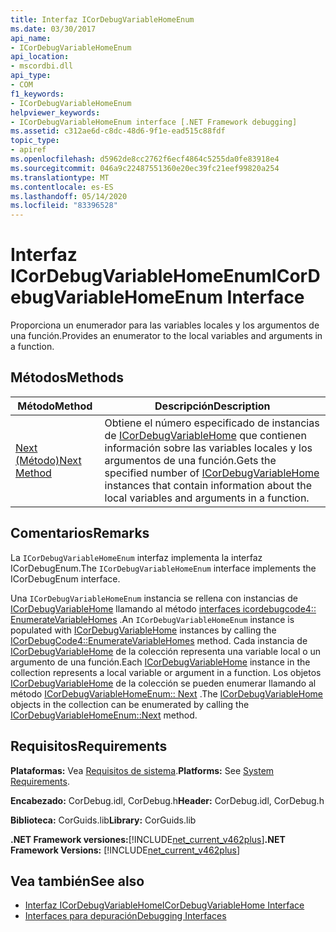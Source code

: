 ```yaml
---
title: Interfaz ICorDebugVariableHomeEnum
ms.date: 03/30/2017
api_name:
- ICorDebugVariableHomeEnum
api_location:
- mscordbi.dll
api_type:
- COM
f1_keywords:
- ICorDebugVariableHomeEnum
helpviewer_keywords:
- ICorDebugVariableHomeEnum interface [.NET Framework debugging]
ms.assetid: c312ae6d-c8dc-48d6-9f1e-ead515c88fdf
topic_type:
- apiref
ms.openlocfilehash: d5962de8cc2762f6ecf4864c5255da0fe83918e4
ms.sourcegitcommit: 046a9c22487551360e20ec39fc21eef99820a254
ms.translationtype: MT
ms.contentlocale: es-ES
ms.lasthandoff: 05/14/2020
ms.locfileid: "83396528"
---
```

# <a name="icordebugvariablehomeenum-interface"></a><span data-ttu-id="ee43a-102">Interfaz ICorDebugVariableHomeEnum</span><span class="sxs-lookup"><span data-stu-id="ee43a-102">ICorDebugVariableHomeEnum Interface</span></span>
<span data-ttu-id="ee43a-103">Proporciona un enumerador para las variables locales y los argumentos de una función.</span><span class="sxs-lookup"><span data-stu-id="ee43a-103">Provides an enumerator to the local variables and arguments in a function.</span></span>  
  
## <a name="methods"></a><span data-ttu-id="ee43a-104">Métodos</span><span class="sxs-lookup"><span data-stu-id="ee43a-104">Methods</span></span>  
  
|<span data-ttu-id="ee43a-105">Método</span><span class="sxs-lookup"><span data-stu-id="ee43a-105">Method</span></span>|<span data-ttu-id="ee43a-106">Descripción</span><span class="sxs-lookup"><span data-stu-id="ee43a-106">Description</span></span>|  
|------------|-----------------|  
|[<span data-ttu-id="ee43a-107">Next (Método)</span><span class="sxs-lookup"><span data-stu-id="ee43a-107">Next Method</span></span>](icordebugvariablehomeenum-next-method.md)|<span data-ttu-id="ee43a-108">Obtiene el número especificado de instancias de [ICorDebugVariableHome](icordebugvariablehome-interface.md) que contienen información sobre las variables locales y los argumentos de una función.</span><span class="sxs-lookup"><span data-stu-id="ee43a-108">Gets the specified number of [ICorDebugVariableHome](icordebugvariablehome-interface.md) instances that contain information about the local variables and arguments in a function.</span></span>|  
  
## <a name="remarks"></a><span data-ttu-id="ee43a-109">Comentarios</span><span class="sxs-lookup"><span data-stu-id="ee43a-109">Remarks</span></span>  
 <span data-ttu-id="ee43a-110">La `ICorDebugVariableHomeEnum` interfaz implementa la interfaz ICorDebugEnum.</span><span class="sxs-lookup"><span data-stu-id="ee43a-110">The `ICorDebugVariableHomeEnum` interface implements the ICorDebugEnum interface.</span></span>  
  
 <span data-ttu-id="ee43a-111">Una `ICorDebugVariableHomeEnum` instancia se rellena con instancias de [ICorDebugVariableHome](icordebugvariablehome-interface.md) llamando al método [interfaces icordebugcode4:: EnumerateVariableHomes](icordebugcode4-enumeratevariablehomes-method.md) .</span><span class="sxs-lookup"><span data-stu-id="ee43a-111">An `ICorDebugVariableHomeEnum` instance is populated with [ICorDebugVariableHome](icordebugvariablehome-interface.md) instances by calling the [ICorDebugCode4::EnumerateVariableHomes](icordebugcode4-enumeratevariablehomes-method.md) method.</span></span> <span data-ttu-id="ee43a-112">Cada instancia de [ICorDebugVariableHome](icordebugvariablehome-interface.md) de la colección representa una variable local o un argumento de una función.</span><span class="sxs-lookup"><span data-stu-id="ee43a-112">Each [ICorDebugVariableHome](icordebugvariablehome-interface.md) instance in the collection represents a local variable or argument in a function.</span></span> <span data-ttu-id="ee43a-113">Los objetos [ICorDebugVariableHome](icordebugvariablehome-interface.md) de la colección se pueden enumerar llamando al método [ICorDebugVariableHomeEnum:: Next](icordebugvariablehomeenum-next-method.md) .</span><span class="sxs-lookup"><span data-stu-id="ee43a-113">The  [ICorDebugVariableHome](icordebugvariablehome-interface.md) objects in the collection can be enumerated by calling the [ICorDebugVariableHomeEnum::Next](icordebugvariablehomeenum-next-method.md) method.</span></span>  
  
## <a name="requirements"></a><span data-ttu-id="ee43a-114">Requisitos</span><span class="sxs-lookup"><span data-stu-id="ee43a-114">Requirements</span></span>  
 <span data-ttu-id="ee43a-115">**Plataformas:** Vea [Requisitos de sistema](../../get-started/system-requirements.md).</span><span class="sxs-lookup"><span data-stu-id="ee43a-115">**Platforms:** See [System Requirements](../../get-started/system-requirements.md).</span></span>  
  
 <span data-ttu-id="ee43a-116">**Encabezado:** CorDebug.idl, CorDebug.h</span><span class="sxs-lookup"><span data-stu-id="ee43a-116">**Header:** CorDebug.idl, CorDebug.h</span></span>  
  
 <span data-ttu-id="ee43a-117">**Biblioteca:** CorGuids.lib</span><span class="sxs-lookup"><span data-stu-id="ee43a-117">**Library:** CorGuids.lib</span></span>  
  
 <span data-ttu-id="ee43a-118">**.NET Framework versiones:**[!INCLUDE[net_current_v462plus](../../../../includes/net-current-v462plus-md.md)]</span><span class="sxs-lookup"><span data-stu-id="ee43a-118">**.NET Framework Versions:** [!INCLUDE[net_current_v462plus](../../../../includes/net-current-v462plus-md.md)]</span></span>  
  
## <a name="see-also"></a><span data-ttu-id="ee43a-119">Vea también</span><span class="sxs-lookup"><span data-stu-id="ee43a-119">See also</span></span>

- [<span data-ttu-id="ee43a-120">Interfaz ICorDebugVariableHome</span><span class="sxs-lookup"><span data-stu-id="ee43a-120">ICorDebugVariableHome Interface</span></span>](icordebugvariablehome-interface.md)
- [<span data-ttu-id="ee43a-121">Interfaces para depuración</span><span class="sxs-lookup"><span data-stu-id="ee43a-121">Debugging Interfaces</span></span>](debugging-interfaces.md)
